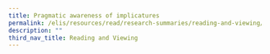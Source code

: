 ```yaml
---
title: Pragmatic awareness of implicatures
permalink: /elis/resources/read/research-summaries/reading-and-viewing/pragmatic-awareness-of-implicatures/
description: ""
third_nav_title: Reading and Viewing
---
```

